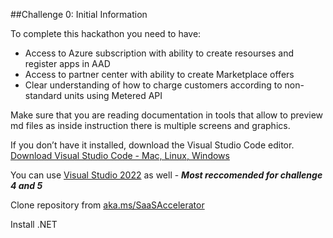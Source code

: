##Challenge 0: Initial Information    
    
To complete this hackathon you need to have:
- Access to Azure subscription with ability to create resourses and register apps in AAD
- Access to partner center with ability to create Marketplace offers
- Clear understanding of how to charge customers according to non-standard units using Metered API

Make sure that you are reading documentation in tools that allow to preview md files as inside instruction there is multiple screens and graphics.

If you don’t have it installed, download the Visual Studio Code editor.
    [Download Visual Studio Code - Mac, Linux, Windows](https://code.visualstudio.com/Download)

You can use [Visual Studio 2022](https://visualstudio.microsoft.com/) as well - ***Most reccomended for challenge 4 and 5***

Clone repository from [aka.ms/SaaSAccelerator](https://aka.ms/SaaSAccelerator)

Install .NET
